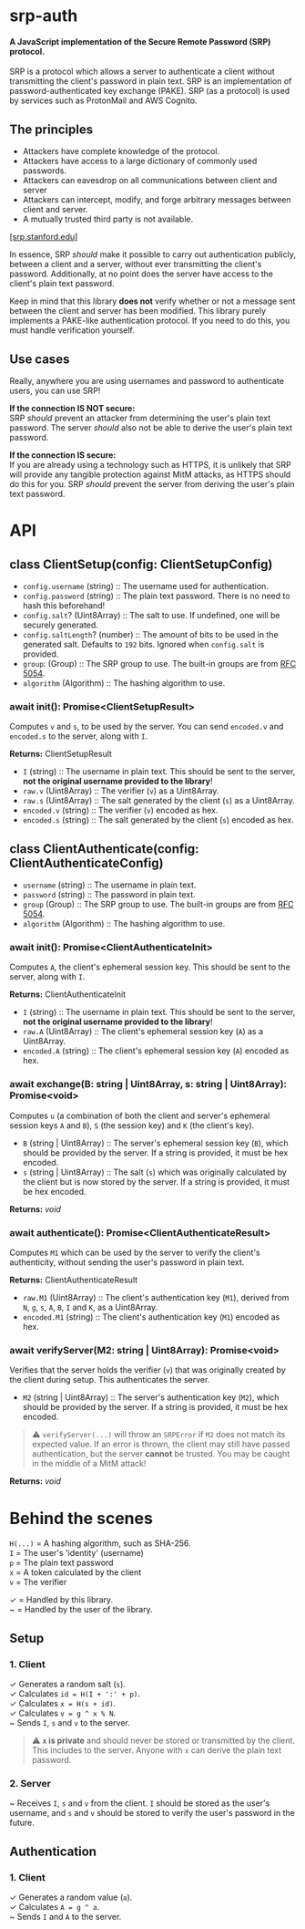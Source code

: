 # srp-auth

#### A JavaScript implementation of the Secure Remote Password (SRP) protocol.

SRP is a protocol which allows a server to authenticate a client without transmitting the client's password in plain text. SRP is an implementation of password-authenticated key exchange (PAKE). SRP (as a protocol) is used by services such as ProtonMail and AWS Cognito.

## The principles
- Attackers have complete knowledge of the protocol.
- Attackers have access to a large dictionary of commonly used passwords.
- Attackers can eavesdrop on all communications between client and server
- Attackers can intercept, modify, and forge arbitrary messages between client and server.
- A mutually trusted third party is not available.

[[srp.stanford.edu]](http://srp.stanford.edu/whatisit.html)

In essence, SRP *should* make it possible to carry out authentication publicly, between a client and a server, without ever transmitting the client's password. Additionally, at no point does the server have access to the client's plain text password.

Keep in mind that this library **does not** verify whether or not a message sent between the client and server has been modified. This library purely implements a PAKE-like authentication protocol. If you need to do this, you must handle verification yourself.

## Use cases
Really, anywhere you are using usernames and password to authenticate users, you can use SRP!

**If the connection IS NOT secure:**   
SRP *should* prevent an attacker from determining the user's plain text password. The server *should* also not be able to derive the user's plain text password.

**If the connection IS secure:**   
If you are already using a technology such as HTTPS, it is unlikely that SRP will provide any tangible protection against MitM attacks, as HTTPS should do this for you. SRP *should* prevent the server from deriving the user's plain text password.

# API

## class ClientSetup(config: ClientSetupConfig)
- `config.username` (string) :: The username used for authentication.
- `config.password` (string) :: The plain text password. There is no need to hash this beforehand!
- `config.salt`? (Uint8Array) :: The salt to use. If undefined, one will be securely generated.
- `config.saltLength`? (number) :: The amount of bits to be used in the generated salt. Defaults to `192` bits. Ignored when `config.salt` is provided.
- `group`: (Group) :: The SRP group to use. The built-in groups are from [RFC 5054](https://datatracker.ietf.org/doc/html/rfc5054#appendix-A).
- `algorithm` (Algorithm) :: The hashing algorithm to use.

### await init(): Promise\<ClientSetupResult\>
Computes `v` and `s`, to be used by the server. You can send `encoded.v` and `encoded.s` to the server, along with `I`.

**Returns:** ClientSetupResult
- `I` (string) :: The username in plain text. This should be sent to the server, **not the original username provided to the library**!
- `raw.v` (Uint8Array) :: The verifier (`v`) as a Uint8Array.
- `raw.s` (Uint8Array) :: The salt generated by the client (`s`) as a Uint8Array.
- `encoded.v` (string) :: The verifier (`v`) encoded as hex.
- `encoded.s` (string) :: The salt generated by the client (`s`) encoded as hex.

## class ClientAuthenticate(config: ClientAuthenticateConfig)
- `username` (string) :: The username in plain text.
- `password` (string) :: The password in plain text.
- `group` (Group) :: The SRP group to use. The built-in groups are from [RFC 5054](https://datatracker.ietf.org/doc/html/rfc5054#appendix-A).
- `algorithm` (Algorithm) :: The hashing algorithm to use.

### await init(): Promise\<ClientAuthenticateInit\>
Computes `A`, the client's ephemeral session key. This should be sent to the server, along with `I`.

**Returns:** ClientAuthenticateInit
- `I` (string) :: The username in plain text. This should be sent to the server, **not the original username provided to the library**!
- `raw.A` (Uint8Array) :: The client's ephemeral session key (`A`) as a Uint8Array.
- `encoded.A` (string) :: The client's ephemeral session key (`A`) encoded as hex.

### await exchange(B: string | Uint8Array, s: string | Uint8Array): Promise\<void\>
Computes `u` (a combination of both the client and server's ephemeral session keys `A` and `B`), `S` (the session key) and `K` (the client's key).

- `B` (string | Uint8Array) :: The server's ephemeral session key (`B`), which should be provided by the server. If a string is provided, it must be hex encoded.
- `s` (string | Uint8Array) :: The salt (`s`) which was originally calculated by the client but is now stored by the server. If a string is provided, it must be hex encoded.

**Returns:** *void*

### await authenticate(): Promise\<ClientAuthenticateResult\>
Computes `M1` which can be used by the server to verify the client's authenticity, without sending the user's password in plain text.

**Returns:** ClientAuthenticateResult
- `raw.M1` (Uint8Array) :: The client's authentication key (`M1`), derived from `N`, `g`, `s`, `A`, `B`, `I` and `K`, as a Uint8Array.
- `encoded.M1` (string) :: The client's authentication key (`M1`) encoded as hex.

### await verifyServer(M2: string | Uint8Array): Promise\<void\>
Verifies that the server holds the verifier (`v`) that was originally created by the client during setup. This authenticates the server.

- `M2` (string | Uint8Array) :: The server's authentication key (`M2`), which should be provided by the server. If a string is provided, it must be hex encoded.

> ⚠️ `verifyServer(...)` will throw an `SRPError` if `M2` does not match its expected value. If an error is thrown, the client may still have passed authentication, but the server **cannot** be trusted. You may be caught in the middle of a MitM attack!

**Returns:** *void*

# Behind the scenes

`H(...)` = A hashing algorithm, such as SHA-256.   
`I` = The user's 'identity' (username)   
`p` = The plain text password   
`x` = A token calculated by the client   
`v` = The verifier   

✓ = Handled by this library.   
~ = Handled by the user of the library.   

## Setup

### 1. Client

✓ Generates a random salt (`s`).   
✓ Calculates `id = H(I + ':' + p)`.   
✓ Calculates `x = H(s + id)`.   
✓ Calculates `v = g ^ x % N`.   
~ Sends `I`, `s` and `v` to the server.   

> ⚠️ **`x` is private** and should never be stored or transmitted by the client. This includes to the server. Anyone with `x` can derive the plain text password.   

### 2. Server

~ Receives `I`, `s` and `v` from the client. `I` should be stored as the user's username, and `s` and `v` should be stored to verify the user's password in the future.   

## Authentication

### 1. Client

✓ Generates a random value (`a`).   
✓ Calculates `A = g ^ a`.   
~ Sends `I` and `A` to the server.   
